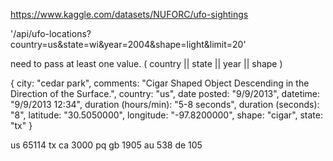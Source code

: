 https://www.kaggle.com/datasets/NUFORC/ufo-sightings

'/api/ufo-locations?country=us&state=wi&year=2004&shape=light&limit=20'

need to pass at least one value. ( country || state || year || shape )

{
  city: "cedar park",
  comments: "Cigar Shaped Object Descending in the Direction of the Surface.",
  country: "us",
  date posted: "9/9/2013",
  datetime: "9/9/2013 12:34",
  duration (hours/min): "5-8 seconds",
  duration (seconds): "8",
  latitude: "30.5050000",
  longitude: "-97.8200000",
  shape: "cigar",
  state: "tx"
}

us 65114
  tx
ca 3000
  pq
gb 1905
au 538
de 105
